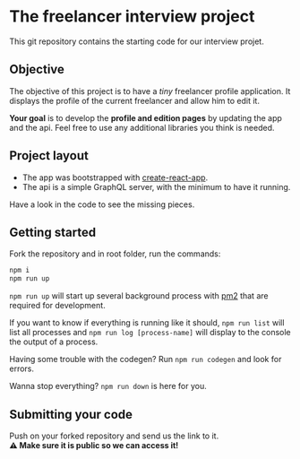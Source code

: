 # The freelancer interview project

This git repository contains the starting code for our interview projet.

## Objective

The objective of this project is to have a _tiny_ freelancer profile application.
It displays the profile of the current freelancer and allow him to edit it.

**Your goal** is to develop the **profile and edition pages** by updating the app and the api.
Feel free to use any additional libraries you think is needed.

## Project layout

- The app was bootstrapped with [create-react-app](https://create-react-app.dev/).
- The api is a simple GraphQL server, with the minimum to have it running.

Have a look in the code to see the missing pieces.

## Getting started

Fork the repository and in root folder, run the commands:

```sh
npm i
npm run up
```

`npm run up` will start up several background process with [pm2](https://pm2.io/) that are required for development.

If you want to know if everything is running like it should, `npm run list` will list all processes and `npm run log [process-name]` will display to the console the output of a process.

Having some trouble with the codegen? Run `npm run codegen` and look for errors.

Wanna stop everything? `npm run down` is here for you.

## Submitting your code

Push on your forked repository and send us the link to it.  
**⚠️ Make sure it is public so we can access it!**
